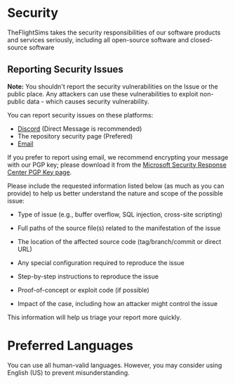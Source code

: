 # Security

TheFlightSims takes the security responsibilities  of our software products and services seriously, including all open-source software and closed-source software

## Reporting Security Issues

**Note:** You shouldn't report the security vulnerabilities on the Issue or the public place. Any attackers can use these vulnerabilities to exploit non-public data - which causes security vulnerability.

You can report security issues on these platforms:

* [Discord]() (Direct Message is recommended)
* The repository security page (Prefered)
* [Email](mailto:theflightsims@gmail.com)

If you prefer to report using email, we recommend encrypting your message with our PGP key; please download it from the [Microsoft Security Response Center PGP Key page](https://www.microsoft.com/msrc/pgp-key-msrc).

Please include the requested information listed below (as much as you can provide) to help us better understand the nature and scope of the possible issue:

* Type of issue (e.g., buffer overflow, SQL injection, cross-site scripting)

* Full paths of the source file(s) related to the manifestation of the issue

* The location of the affected source code (tag/branch/commit or direct URL)

* Any special configuration required to reproduce the issue

* Step-by-step instructions to reproduce the issue

* Proof-of-concept or exploit code (if possible)

* Impact of the case, including how an attacker might control the issue

This information will help us triage your report more quickly.

# Preferred Languages

You can use all human-valid languages. However, you may consider using English (US) to prevent misunderstanding.
